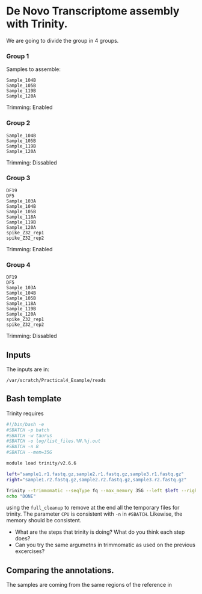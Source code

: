 # De Novo Transcriptome assembly with Trinity. 


We are going to divide the group in 4 groups. 

### Group 1 

Samples to assemble: 

```
Sample_104B
Sample_105B
Sample_119B
Sample_120A
```

Trimming: Enabled

### Group 2

```
Sample_104B
Sample_105B
Sample_119B
Sample_120A
```

Trimming: Dissabled 

### Group 3

```
DF19
DF5
Sample_103A
Sample_104B
Sample_105B
Sample_118A
Sample_119B
Sample_120A
spike_Z32_rep1
spike_Z32_rep2
```

Trimming: Enabled

### Group 4

```
DF19
DF5
Sample_103A
Sample_104B
Sample_105B
Sample_118A
Sample_119B
Sample_120A
spike_Z32_rep1
spike_Z32_rep2
```

Trimming: Dissabled 


## Inputs

The inputs are in:

```
/var/scratch/Practical4_Example/reads
```


## Bash template 

Trinity requires    

```sh
#!/bin/bash -e
#SBATCH -p batch
#SBATCH -w taurus
#SBATCH -o log/list_files.%N.%j.out
#SBATCH -n 8
#SBATCH --mem=35G

module load trinity/v2.6.6

left="sample1.r1.fastq.gz,sample2.r1.fastq.gz,sample3.r1.fastq.gz"
right="sample1.r2.fastq.gz,sample2.r2.fastq.gz,sample3.r2.fastq.gz"

Trinity --trimmomatic --seqType fq --max_memory 35G --left $left --right $right --CPU 8 --output my_trinity_output --full_cleanup
echo "DONE"
```


using the ```full_cleanup``` to remove at the end all the temporary files for trinity.  The parameter ```CPU``` is consistent with ```-n``` in ```#SBATCH```. Likewise, the memory should be consistent.  

* What are the steps that trinity is doing? What do you think each step does? 
* Can you try the same argumetns in trimmomatic as used on the previous excercises? 




## Comparing the annotations. 

The samples are coming from the same regions of the reference in 